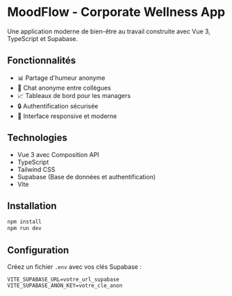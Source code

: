 # MoodFlow - Corporate Wellness App

Une application moderne de bien-être au travail construite avec Vue 3, TypeScript et Supabase.

## Fonctionnalités

- 📊 Partage d'humeur anonyme
- 💬 Chat anonyme entre collègues
- 📈 Tableaux de bord pour les managers
- 🔒 Authentification sécurisée
- 📱 Interface responsive et moderne

## Technologies

- Vue 3 avec Composition API
- TypeScript
- Tailwind CSS
- Supabase (Base de données et authentification)
- Vite

## Installation

```bash
npm install
npm run dev
```

## Configuration

Créez un fichier `.env` avec vos clés Supabase :

```
VITE_SUPABASE_URL=votre_url_supabase
VITE_SUPABASE_ANON_KEY=votre_cle_anon
```
